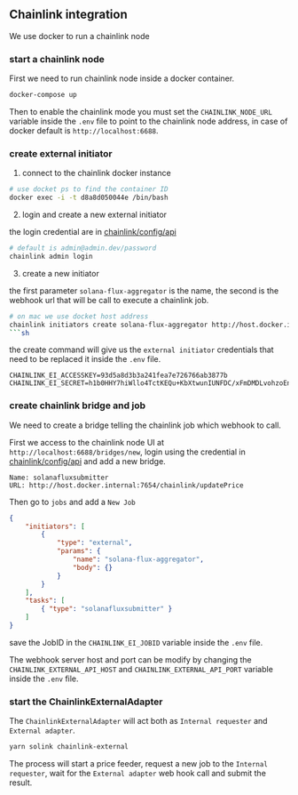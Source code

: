 ## Chainlink integration

We use docker to run a chainlink node

### start a chainlink node

First we need to run chainlink node inside a docker container.

```sh
docker-compose up
```

Then to enable the chainlink mode you must set the `CHAINLINK_NODE_URL` variable inside the `.env` file to point to the chainlink node address, in case of docker default is `http://localhost:6688`.

### create external initiator

1. connect to the chainlink docker instance

```sh
# use docket ps to find the container ID
docker exec -i -t d8a8d050044e /bin/bash
```

2. login and create a new external initiator

the login credential are in [chainlink/config/api](./chainlink/config/api)

```sh
# default is admin@admin.dev/password
chainlink admin login
```

3. create a new initiator

the first parameter `solana-flux-aggregator` is the name, the second is the webhook url that will be call to execute a chainlink job.

```sh
# on mac we use docket host address
chainlink initiators create solana-flux-aggregator http://host.docker.internal:7654/chainlink/updatePrice
```sh
```

the create command will give us the `external initiator` credentials that need to be replaced it inside the `.env` file.

```env
CHAINLINK_EI_ACCESSKEY=93d5a8d3b3a241fea7e726766ab3877b
CHAINLINK_EI_SECRET=h1b0HHY7hiWllo4TctKEQu+KbXtwunIUNFDC/xFmDMDLvohzoEnaZT2nq+ghdlHz
```


### create chainlink bridge and job

We need to create a bridge telling the chainlink job which webhook to call.

First we access to the chainlink node UI at `http://localhost:6688/bridges/new`, login using the credential in [chainlink/config/api](./chainlink/config/api) and add a new bridge.

```
Name: solanafluxsubmitter
URL: http://host.docker.internal:7654/chainlink/updatePrice
```

Then go to `jobs` and add a `New Job`

```json
{
    "initiators": [
        {
            "type": "external",
            "params": {
                "name": "solana-flux-aggregator",
                "body": {}
            }
        }
    ],
    "tasks": [
        { "type": "solanafluxsubmitter" }
    ]
}
```

save the JobID in the `CHAINLINK_EI_JOBID` variable inside the `.env` file.

The webhook server host and port can be modify by changing the `CHAINLINK_EXTERNAL_API_HOST` and
`CHAINLINK_EXTERNAL_API_PORT` variable inside the `.env` file.

### start the ChainlinkExternalAdapter

The `ChainlinkExternalAdapter` will act both as `Internal requester` and `External adapter`.

```sh
yarn solink chainlink-external
```

The process will start a price feeder, request a new job to the `Internal requester`, wait for the `External adapter` web hook call and submit the result.

